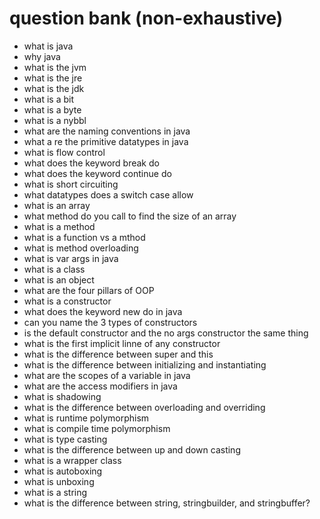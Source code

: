 # question bank (non-exhaustive)

- what is java
- why java
- what is the jvm
- what is the jre
- what is the jdk
- what is a bit
- what is a byte
- what is a nybbl
- what are the naming conventions in java
- what a re the primitive datatypes in java
- what is flow control
- what does the keyword break do
- what does the keyword continue do
- what is short circuiting
- what datatypes does a switch case allow
- what is an array
- what method do you call to find the size of an array
- what is a method
- what is a function vs a mthod
- what is method overloading
- what is var args in java
- what is a class
- what is an object
- what are the four pillars of OOP
- what is a constructor
- what does the keyword new do in java
- can you name the 3 types of constructors
- is the default constructor and the no args constructor the same thing
- what is the first implicit linne of any constructor
- what is the difference between super and this
- what is the difference between initializing and instantiating
- what are the scopes of a variable in java
- what are the access modifiers in java
- what is shadowing
- what is the difference between overloading and overriding
- what is runtime polymorphism
- what is compile time polymorphism
- what is type casting
- what is the difference between up and down casting
- what is a wrapper class
- what is autoboxing
- what is unboxing
- what is a string
- what is the difference between string, stringbuilder, and stringbuffer?
